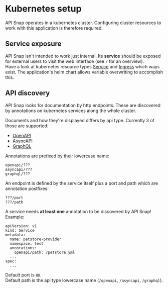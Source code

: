 # Kubernetes setup
API Snap operates in a kubernetes cluster. Configuring cluster resources to work with this application is therefore required.

## Service exposure
API Snap isn't intended to work just internal. Its **service** should be exposed for external users to visit the web interface (see `/` for an overview).  
Have a look at kubernetes resource types [Service](https://kubernetes.io/docs/concepts/services-networking/service/) and [Ingress](https://kubernetes.io/docs/concepts/services-networking/ingress/) which ways exist. The application's helm chart allows variable overwriting to accomplish this.

## API discovery
API Snap looks for documentation by http endpoints. These are discovered by annotations on kubernetes services along the whole cluster.

Documents and how they're displayed differs by api type. Currently 3 of those are supported:

* [OpenAPI](https://www.openapis.org)
* [AsyncAPI](https://www.asyncapi.com)
* [GraphQL](https://graphql.org/)

Annotations are prefixed by their lowercase name:

```
openapi/???
asyncapi/???
graphql/???
```

An endpoint is defined by the service itself plus a port and path which are annotation postfixes:

```
???/port
???/path
```

A service needs **at least one** annotation to be discovered by API Snap!  
Example:

```
apiVersion: v1
kind: Service
metadata:
  name: petstore-provider
  namespace: test
  annotations:
    openapi/path: /petstore.yml
  ...
spec:
  ...
```

Default port is `80`.  
Default path is the api type lowercase name (`/openapi`, `/asyncapi`, `/graphql`).
